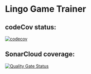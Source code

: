 # Lingo Game Trainer

## codeCov status:
[![codecov](https://codecov.io/gh/KevinGK93/Lingo-assignment/branch/main/graph/badge.svg?token=NNL6R5DUQV)](https://codecov.io/gh/KevinGK93/Lingo-assignment)
    
## SonarCloud coverage:
[![Quality Gate Status](https://sonarcloud.io/api/project_badges/measure?project=KevinGK93_Lingo-assignment&metric=alert_status)](https://sonarcloud.io/summary/new_code?id=KevinGK93_Lingo-assignment)



